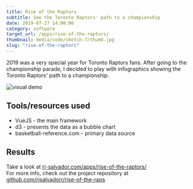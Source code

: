 ```yaml
---
title: Rise of the Raptors
subtitle: See the Toronto Raptors' path to a championship
date: 2019-07-27 14:00:00
category: software
target_url: /apps/rise-of-the-raptors/
thumbnail: media/code/sketch-7/thumb.jpg
slug: "rise-of-the-raptors"
---
```


2019 was a very special year for Toronto Raptors fans. After going to the championship parade, I decided to play with infographics showing the Toronto Raptors' path to a championship.

<!-- more -->
![visual demo](./demo.gif)

## Tools/resources used

* VueJS - the main framework
* d3 - presents the data as a bubble chart
* basketball-reference.com - primary data source

## Results

Take a look at [rj-salvador.com/apps/rise-of-the-raptors/](http://www.rj-salvador.com/apps/rise-of-the-raptors/)  
For more info, check out the project repository at [github.com/rjsalvadorr/rise-of-the-raps](https://github.com/rjsalvadorr/rise-of-the-raps)
